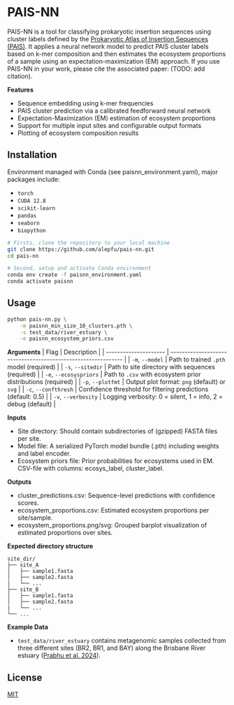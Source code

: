 # PAIS-NN

PAIS-NN is a tool for classifying prokaryotic insertion sequences using cluster labels defined by the [Prokaryotic Atlas of Insertion Sequences (PAIS)](https://pais.probst-lab.uni-due.de). It applies a neural network model to predict PAIS cluster labels based on k-mer composition and then estimates the ecosystem proportions of a sample using an expectation-maximization (EM) approach. If you use PAIS-NN in your work, please cite the associated paper: (TODO: add citation).

__Features__
- Sequence embedding using k-mer frequencies
- PAIS cluster prediction via a calibrated feedforward neural network
- Expectation-Maximization (EM) estimation of ecosystem proportions
- Support for multiple input sites and configurable output formats
- Plotting of ecosystem composition results

## Installation

Environment managed with Conda (see paisnn_environment.yaml), major packages include: 
- `torch`
- `CUDA 12.8`
- `scikit-learn`
- `pandas`
- `seaborn`
- `biopython`

```bash
# Firsts, clone the repository to your local machine
git clone https://github.com/alepfu/pais-nn.git
cd pais-nn

# Second, setup and activate Conda environment
conda env create -f paisnn_environment.yaml
conda activate paisnn
```

## Usage
```bash
python pais-nn.py \
	-m paisnn_min_size_10_clusters.pth \
	-s test_data/river_estuary \
	-e paisnn_ecosystem_priors.csv
```
__Arguments__
| Flag                  | Description                                                   |
| --------------------- | ------------------------------------------------------------- |
| `-m`, `--model`       | Path to trained `.pth` model (required)                       |
| `-s`, `--sitedir`     | Path to site directory with sequences (required)              |
| `-e`, `--ecosyspriors` | Path to `.csv` with ecosystem prior distributions (required)  |
| `-p`, `--plotfmt`     | Output plot format: `png` (default) or `svg`                  |
| `-c`, `--confthresh`  | Confidence threshold for filtering predictions (default: 0.5) |
| `-v`, `--verbosity`   | Logging verbosity: 0 = silent, 1 = info, 2 = debug (default)  |

__Inputs__
- Site directory: Should contain subdirectories of (gzipped) FASTA files per site.
- Model file: A serialized PyTorch model bundle (.pth) including weights and label encoder.
- Ecosystem priors file: Prior probabilities for ecosystems used in EM. CSV-file with columns: ecosys_label, cluster_label.

__Outputs__
- cluster_predictions.csv: Sequence-level predictions with confidence scores.
- ecosystem_proportions.csv: Estimated ecosystem proportions per site/sample.
- ecosystem_proportions.png/svg: Grouped barplot visualization of estimated proportions over sites.

__Expected directory structure__
```
site_dir/
├── site_A
│   ├── sample1.fasta
│   ├── sample2.fasta
|	└── ...
├── site_B
│   ├── sample1.fasta
│   ├── sample2.fasta
|	└── ...
└── ...
```

__Example Data__
- `test_data/river_estuary` contains metagenomic samples collected from three different sites (BR2, BR1, and BAY) along the Brisbane River estuary ([Prabhu et al. 2024](https://doi.org/10.1093/ismeco/ycae067)).

## License
[MIT](https://github.com/alepfu/pais-nn/blob/main/LICENSE)

